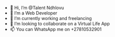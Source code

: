 - 👋 Hi, I’m @Talent Ndhlovu
- 👀 I’m a Web Developer
- 🌱 I’m currently working and freelancing 
- 💞️ I’m looking to collaborate on a Virtual Life App
- 📫 You can WhatsApp me on +27810532901

<!---
TalentNdhlovu/TalentNdhlovu is a ✨ special ✨ repository because its `README.md` (this file) appears on your GitHub profile.
You can click the Preview link to take a look at your changes.
--->
